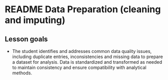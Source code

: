 # README Data Preparation (cleaning and imputing)

## Lesson goals

- The student identifies and addresses common data quality issues, including duplicate entries, inconsistencies and missing data to prepare a dataset for analysis. Data is standardized and transformed as needed to maintain consistency and ensure compatibility with analytical methods.
